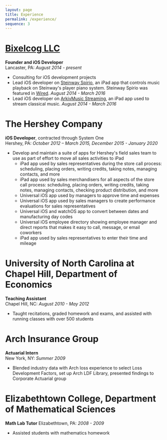 ```yaml
---
layout: page
title: Experience
permalink: /experience/
sequence: 3
---
```


# [Bixelcog LLC](http://www.bixelcog.com)
**Founder and iOS Developer**  
Lancaster, PA: *August 2014 - present*

- Consulting for iOS development projects
- Lead iOS developer on [Steinway Spirio](https://itunes.apple.com/us/app/steinway-spirio/id942701332?mt=8), an iPad app that controls music playback on Steinway's player piano system. Steinway Spirio was featured in [Wired](http://www.wired.com/2015/04/steinways-new-piano-can-play-perfect-concerto/). *August 2014 - March 2016*
- Lead iOS developer on [ArkivMusic Streaming](https://itunes.apple.com/us/app/arkivmusic-streaming/id978481936?mt=8), an iPad app used to stream classical music.  *August 2014 - March 2016*

# The Hershey Company
**iOS Developer**, contracted through System One  
Hershey, PA: *October 2012 – March 2015, December 2015 - January 2020*

- Develop and maintain a suite of apps for Hershey's field sales team to use as part of effort to move all sales activities to iPad
    - iPad app used by sales representatives during the store call process: scheduling, placing orders, writing credits, taking notes, managing contacts, and more
    - iPad app used by sales merchandisers for all aspects of the store call process: scheduling, placing orders, writing credits, taking notes, managing contacts, checking product distribution, and more
    - Universal iOS app used by managers to approve time and expenses
    - Universal iOS app used by sales managers to create performance evaluations for sales representatives  
    - Universal iOS and watchOS app to convert between dates and manufacturing day codes
    - Universal iOS employee directory showing employee manager and direct reports that makes it easy to call, message, or email coworkers
    - iPad app used by sales representatives to enter their time and mileage

# University of North Carolina at Chapel Hill, Department of Economics
**Teaching Assistant**  
Chapel Hill, NC: *August 2010 - May 2012*

- Taught recitations, graded homework and exams, and assisted with running classes with over 500 students

# Arch Insurance Group
**Actuarial Intern**  
New York, NY: *Summer 2009*

- Blended industry data with Arch loss experience to select Loss Development Factors, set up Arch LDF Library, presented findings to Corporate Actuarial group

# Elizabethtown College, Department of Mathematical Sciences
**Math Lab Tutor**
Elizabethtown, PA: *2008 - 2009*

- Assisted students with mathematics homework
